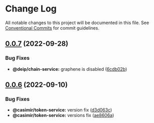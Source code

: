 # Change Log

All notable changes to this project will be documented in this file.
See [Conventional Commits](https://conventionalcommits.org) for commit guidelines.

## [0.0.7](https://github.com/casimir-ai/frontend/compare/v0.0.6...v0.0.7) (2022-09-28)


### Bug Fixes

* **@deip/chain-service:** graphene is disabled ([6cdb02b](https://github.com/casimir-ai/frontend/commit/6cdb02b43cb7fdcf14d60a0fa6e93e2940ce9a41))





## [0.0.6](https://github.com/DEIPworld/deip-modules/compare/v0.0.4...v0.0.6) (2022-09-10)


### Bug Fixes

* **@casimir/token-service:** version fix ([d3d063c](https://github.com/DEIPworld/deip-modules/commit/d3d063c1cffb51ed4c8d8e2e33d0362f989632cd))
* **@casimir/token-service:** versions fix ([ae8606a](https://github.com/DEIPworld/deip-modules/commit/ae8606a0f4ee69537fb0f6ac440310d09b10e34d))
